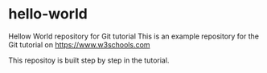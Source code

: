 # hello-world
Hellow World repository for Git tutorial
This is an example repository for the Git tutorial on https://www.w3schools.com

This repositoy is built step by step in the tutorial.

